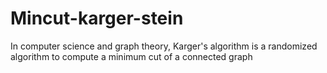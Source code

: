 # Mincut-karger-stein
In computer science and graph theory, Karger's algorithm is a randomized algorithm to compute a minimum cut of a connected graph
